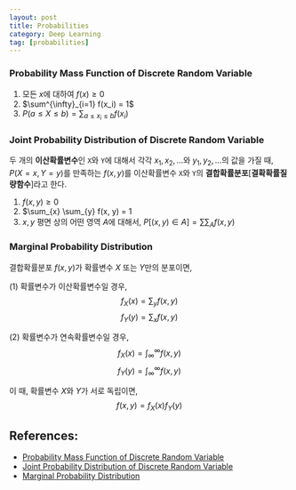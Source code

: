 ```yaml
---
layout: post
title: Probabilities
category: Deep Learning
tag: [probabilities]
---
```


### Probability Mass Function of Discrete Random Variable 

1. 모든 $x$에 대하여 $f(x) \ge 0$
2. $\sum^{\infty}_{i=1} f(x_i) = 1$
3. $P(a \le X \le b) = \sum_{a \le x_i \le b}f(x_i)$

### Joint Probability Distribution of Discrete Random Variable

두 개의 **이산확률변수**인 `X`와 `Y`에 대해서 각각 $x_1, x_2, ...$와 $y_1, y_2, ...$의 값을 가질 때, $P(X = x, Y = y)$를 만족하는 $f(x, y)$를 이산확률변수 `X`와 `Y`의 **결합확률분포**[**결확확률질량함수**]라고 한다. 

1. $f(x, y) \ge 0$
2. $\sum_{x} \sum_{y} f(x, y) = 1
3. $x, y$ 평면 상의 어떤 영역 $A$에 대해서, $P[(x, y) \in A] = \sum \sum_{A} f(x, y)$

### Marginal Probability Distribution 

결합확률분포 $f(x, y)$가 확률변수 $X$ 또는 $Y$만의 분포이면, 

(1) 확률변수가 이산확률변수일 경우, 
$$f_{X}(x) = \sum_{y}f(x, y) $$
$$f_{Y}(y) = \sum_{x}f(x, y)$$

(2) 확률변수가 연속확률변수일 경우,
$$f_{X}(x) = \int_{\infty}^{\infty}f(x, y)$$
$$f_{Y}(y) = \int_{\infty}^{\infty}f(x, y)$$

이 때, 확률변수 $X$와 $Y$가 서로 독립이면, 
$$f(x,y) = f_{X}(x)f_{Y}(y)$$

## References:
- [Probability Mass Function of Discrete Random Variable](https://blog.naver.com/mykepzzang/220835372463)
- [Joint Probability Distribution of Discrete Random Variable](https://blog.naver.com/mykepzzang/220836609004)
- [Marginal Probability Distribution](https://blog.naver.com/mykepzzang/220837645914)
